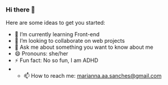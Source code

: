 ### Hi there 👋

<!--
**mariannasanches/mariannasanches** is a ✨ _special_ ✨ repository because its `README.md` (this file) appears on your GitHub profile.
- 🤔 I’m looking for help with ...
-->
Here are some ideas to get you started:

- 🌱 I’m currently learning Front-end
- 👯 I’m looking to collaborate on web projects
- 💬 Ask me about something you want to know about me
- 😄 Pronouns: she/her
- ⚡ Fun fact: No so fun, I am ADHD
- - 📫 How to reach me: marianna.aa.sanches@gmail.com

